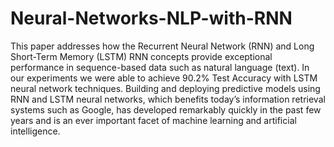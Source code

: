 # Neural-Networks-NLP-with-RNN

This paper addresses how the Recurrent Neural Network (RNN) and Long Short-Term Memory
(LSTM) RNN concepts provide exceptional performance in sequence-based data such as
natural language (text). In our experiments we were able to achieve 90.2% Test Accuracy with
LSTM neural network techniques. Building and deploying predictive models using RNN and
LSTM neural networks, which benefits today’s information retrieval systems such as Google,
has developed remarkably quickly in the past few years and is an ever important facet of
machine learning and artificial intelligence.
